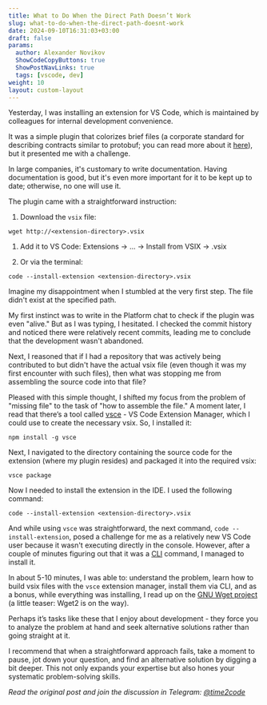```yaml
---
title: What to Do When the Direct Path Doesn’t Work  
slug: what-to-do-when-the-direct-path-doesnt-work                 
date: 2024-09-10T16:31:03+03:00
draft: false                                  
params:
  author: Alexander Novikov                  
  ShowCodeCopyButtons: true
  ShowPostNavLinks: true
  tags: [vscode, dev]                
weight: 10
layout: custom-layout
---
```


Yesterday, I was installing an extension for VS Code, which is maintained by colleagues for internal development convenience.

It was a simple plugin that colorizes brief files (a corporate standard for describing contracts similar to protobuf; you can read more about it [here](https://habr.com/ru/companies/avito/articles/527400/)), but it presented me with a challenge.

In large companies, it's customary to write documentation. Having documentation is good, but it's even more important for it to be kept up to date; otherwise, no one will use it.

The plugin came with a straightforward instruction:

1. Download the `vsix` file:
~~~
wget http://<extension-directory>.vsix
~~~

1. Add it to VS Code: Extensions -> ... -> Install from VSIX -> <extension-directory>.vsix

2. Or via the terminal:
~~~
code --install-extension <extension-directory>.vsix
~~~

Imagine my disappointment when I stumbled at the very first step. The file didn't exist at the specified path.

My first instinct was to write in the Platform chat to check if the plugin was even "alive." But as I was typing, I hesitated. I checked the commit history and noticed there were relatively recent commits, leading me to conclude that the development wasn't abandoned.

Next, I reasoned that if I had a repository that was actively being contributed to but didn't have the actual vsix file (even though it was my first encounter with such files), then what was stopping me from assembling the source code into that file?

Pleased with this simple thought, I shifted my focus from the problem of "missing file" to the task of "how to assemble the file." A moment later, I read that there’s a tool called [vsce](https://github.com/microsoft/vscode-vsce) - VS Code Extension Manager, which I could use to create the necessary vsix. So, I installed it:

~~~
npm install -g vsce
~~~

Next, I navigated to the directory containing the source code for the extension (where my plugin resides) and packaged it into the required vsix:

~~~
vsce package
~~~

Now I needed to install the extension in the IDE. I used the following command:

~~~
code --install-extension <extension-directory>.vsix
~~~

And while using `vsce` was straightforward, the next command, `code --install-extension`, posed a challenge for me as a relatively new VS Code user because it wasn't executing directly in the console. However, after a couple of minutes figuring out that it was a [CLI](https://code.visualstudio.com/docs/editor/command-line) command, I managed to install it.

In about 5-10 minutes, I was able to: understand the problem, learn how to build vsix files with the `vsce` extension manager, install them via CLI, and as a bonus, while everything was installing, I read up on the [GNU Wget project](https://www.gnu.org/software/wget/) (a little teaser: Wget2 is on the way).

Perhaps it’s tasks like these that I enjoy about development - they force you to analyze the problem at hand and seek alternative solutions rather than going straight at it.

I recommend that when a straightforward approach fails, take a moment to pause, jot down your question, and find an alternative solution by digging a bit deeper. This not only expands your expertise but also hones your systematic problem-solving skills.

*Read the original post and join the discussion in Telegram: [@time2code](https://t.me/time2code/299)*